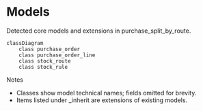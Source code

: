 # Models

Detected core models and extensions in purchase_split_by_route.

```mermaid
classDiagram
    class purchase_order
    class purchase_order_line
    class stock_route
    class stock_rule
```

Notes
- Classes show model technical names; fields omitted for brevity.
- Items listed under _inherit are extensions of existing models.
